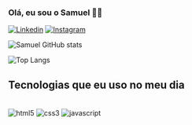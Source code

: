 ### Olá, eu sou o Samuel 🖐🏽

[![Linkedin](https://img.shields.io/badge/LinkedIn-0077B5?style=for-the-badge&logo=linkedin&logoColor=white)](https://www.linkedin.com/in/samuel-jonas-490476275/)
[![Instagram](https://img.shields.io/badge/Instagram-E4405F?style=for-the-badge&logo=instagram&logoColor=white)](https://www.instagram.com/samuelj_s/)

![Samuel GitHub stats](https://github-readme-stats.vercel.app/api?username=samueldev1997&show_icons=true&theme=dracula)

![Top Langs](https://github-readme-stats.vercel.app/api/top-langs/?username=samueldev1997&hide_progress=true)

## Tecnologias que eu uso no meu dia 

<div style="display: inline-block;"> <br>
    <img align="center" 
    src="https://img.shields.io/badge/HTML5-E34F26?style=for-the-badge&logo=html5&logoColor=white" 
    alt="html5">
    <img align="center" 
    src="https://img.shields.io/badge/CSS3-1572B6?style=for-the-badge&logo=css3&logoColor=white" 
    alt="css3">
    <img align="center" 
    src="https://img.shields.io/badge/JavaScript-F7DF1E?style=for-the-badge&logo=javascript&logoColor=black" 
    alt="javascript">
</div>
